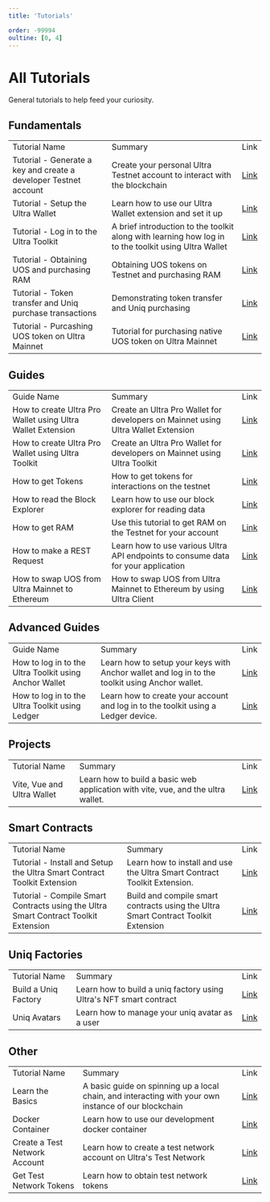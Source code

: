 ```yaml
---
title: 'Tutorials'

order: -99994
oultine: [0, 4]
---
```


# All Tutorials

General tutorials to help feed your curiosity.

## Fundamentals

<table>
    <tr>
        <td>Tutorial Name</td>
        <td>Summary</td>
        <td>Link</td>
    </tr>
    <tr>
        <td>Tutorial - Generate a key and create a developer Testnet account</td>
        <td>Create your personal Ultra Testnet account to interact with the blockchain</td>
        <td><a href="../fundamentals/tutorial-generate-key-and-create-testnet-account">Link</a></td>
    </tr>
    <tr>
        <td>Tutorial - Setup the Ultra Wallet</td>
        <td>Learn how to use our Ultra Wallet extension and set it up</td>
        <td><a href="../fundamentals/tutorial-setup-the-wallet">Link</a></td>
    </tr>
    <tr>
        <td>Tutorial - Log in to the Ultra Toolkit</td>
        <td>A brief introduction to the toolkit along with learning how log in to the toolkit using Ultra Wallet</td>
        <td><a href="../fundamentals/tutorial-login-to-toolkit">Link</a></td>
    </tr>
    <tr>
        <td>Tutorial - Obtaining UOS and purchasing RAM</td>
        <td>Obtaining UOS tokens on Testnet and purchasing RAM</td>
        <td><a href="../fundamentals/tutorial-obtain-token-and-purchase-ram">Link</a></td>
    </tr>
    <tr>
        <td>Tutorial - Token transfer and Uniq purchase transactions</td>
        <td>Demonstrating token transfer and Uniq purchasing</td>
        <td><a href="../fundamentals/tutorial-token-transfer-and-nft-purchase">Link</a></td>
    </tr>
    <tr>
        <td>Tutorial - Purcashing UOS token on Ultra Mainnet</td>
        <td>Tutorial for purchasing native UOS token on Ultra Mainnet</td>
        <td><a href="../fundamentals/tutorial-buy-uos">Link</a></td>
    </tr>
</table>

## Guides

<table>
    <tr>
        <td>Guide Name</td>
        <td>Summary</td>
        <td>Link</td>
    </tr>
    <tr>
        <td>How to create Ultra Pro Wallet using Ultra Wallet Extension</td>
        <td>Create an Ultra Pro Wallet for developers on Mainnet using Ultra Wallet Extension</td>
        <td><a href="../guides/how-to-create-ultra-pro-wallet">Link</a></td>
    </tr>
    <tr>
        <td>How to create Ultra Pro Wallet using Ultra Toolkit</td>
        <td>Create an Ultra Pro Wallet for developers on Mainnet using Ultra Toolkit</td>
        <td><a href="../guides/how-to-create-ultra-pro-wallet-using-toolkit">Link</a></td>
    </tr>
    <tr>
        <td>How to get Tokens</td>
        <td>How to get tokens for interactions on the testnet</td>
        <td><a href="../guides/how-to-get-tokens">Link</a></td>
    </tr>
    <tr>
        <td>How to read the Block Explorer</td>
        <td>Learn how to use our block explorer for reading data</td>
        <td><a href="../guides/how-to-read-the-block-explorer">Link</a></td>
    </tr>
    <tr>
        <td>How to get RAM</td>
        <td>Use this tutorial to get RAM on the Testnet for your account</td>
        <td><a href="../guides/how-to-get-ram">Link</a></td>
    </tr>
    <tr>
        <td>How to make a REST Request</td>
        <td>Learn how to use various Ultra API endpoints to consume data for your application</td>
        <td><a href="../guides/how-to-make-a-rest-request">Link</a></td>
    </tr>
    <tr>
        <td>How to swap UOS from Ultra Mainnet to Ethereum</td>
        <td>How to swap UOS from Ultra Mainnet to Ethereum by using Ultra Client</td>
        <td><a href="../guides/how-to-swap-tokens">Link</a></td>
    </tr>
</table>

## Advanced Guides

<table>
    <tr>
        <td>Guide Name</td>
        <td>Summary</td>
        <td>Link</td>
    </tr>
    <tr>
        <td>How to log in to the Ultra Toolkit using Anchor Wallet</td>
        <td>Learn how to setup your keys with Anchor wallet and log in to the toolkit using Anchor wallet.</td>
        <td><a href="../advanced-guides/how-to-login-to-toolkit-using-anchor-wallet">Link</a></td>
    </tr>
    <tr>
        <td>How to log in to the Ultra Toolkit using Ledger</td>
        <td>Learn how to create your account and log in to the toolkit using a Ledger device.</td>
        <td><a href="../advanced-guides/how-to-login-to-toolkit-using-ledger">Link</a></td>
    </tr>
</table>

## Projects

<table>
    <tr>
        <td>Tutorial Name</td>
        <td>Summary</td>
        <td>Link</td>
    </tr>
    <tr>
        <td>Vite, Vue and Ultra Wallet</td>
        <td>Learn how to build a basic web application with vite, vue, and the ultra wallet.</td>
        <td><a href="../projects/vite-vue-ultra-wallet/index">Link</a></td>
    </tr>
</table>

## Smart Contracts

<table>
    <tr>
        <td>Tutorial Name</td>
        <td>Summary</td>
        <td>Link</td>
    </tr>
    <tr>
        <td>Tutorial - Install and Setup the Ultra Smart Contract Toolkit Extension</td>
        <td>Learn how to install and use the Ultra Smart Contract Toolkit Extension.</td>
        <td><a href="../smart-contracts/index">Link</a></td>
    </tr>
    <tr>
        <td>Tutorial - Compile Smart Contracts using the Ultra Smart Contract Toolkit Extension</td>
        <td>Build and compile smart contracts using the Ultra Smart Contract Toolkit Extension</td>
        <td><a href="../smart-contracts/compile">Link</a></td>
    </tr>
</table>

## Uniq Factories

<table>
    <tr>
        <td>Tutorial Name</td>
        <td>Summary</td>
        <td>Link</td>
    </tr>
    <tr>
        <td>Build a Uniq Factory</td>
        <td>Learn how to build a uniq factory using Ultra's NFT smart contract</td>
        <td><a href="../uniq-factories/building-uniq-factories/index">Link</a></td>
    </tr>
    <tr>
        <td>Uniq Avatars</td>
        <td>Learn how to manage your uniq avatar as a user</td>
        <td><a href="../uniq-factories/uniq-avatar/index">Link</a></td>
    </tr>
</table>

## Other

<table>
    <tr>
        <td>Tutorial Name</td>
        <td>Summary</td>
        <td>Link</td>
    </tr>
    <tr>
        <td>Learn the Basics</td>
        <td>A basic guide on spinning up a local chain, and interacting with your own instance of our blockchain</td>
        <td><a href="../general/basics/index">Link</a></td>
    </tr>
    <tr>
        <td>Docker Container</td>
        <td>Learn how to use our development docker container</td>
        <td><a href="../docker/index">Link</a></td>
    </tr>
    <tr>
        <td>Create a Test Network Account</td>
        <td>Learn how to create a test network account on Ultra's Test Network</td>
        <td><a href="../general/basics/create-a-testnet-account">Link</a></td>
    </tr>
    <tr>
        <td>Get Test Network Tokens</td>
        <td>Learn how to obtain test network tokens</td>
        <td><a href="../general/faucet/index">Link</a></td>
    </tr>
</table>
